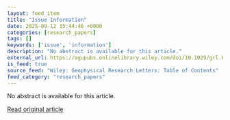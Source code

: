 ```yaml
---
layout: feed_item
title: "Issue Information"
date: 2025-09-12 15:44:46 +0000
categories: [research_papers]
tags: []
keywords: ['issue', 'information']
description: "No abstract is available for this article."
external_url: https://agupubs.onlinelibrary.wiley.com/doi/10.1029/grl.67657?af=R
is_feed: true
source_feed: "Wiley: Geophysical Research Letters: Table of Contents"
feed_category: "research_papers"
---
```


No abstract is available for this article.

[Read original article](https://agupubs.onlinelibrary.wiley.com/doi/10.1029/grl.67657?af=R)
